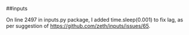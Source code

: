 ##inputs

On line 2497 in inputs.py package, I added time.sleep(0.001) to fix lag, as per suggestion of 
https://github.com/zeth/inputs/issues/65.